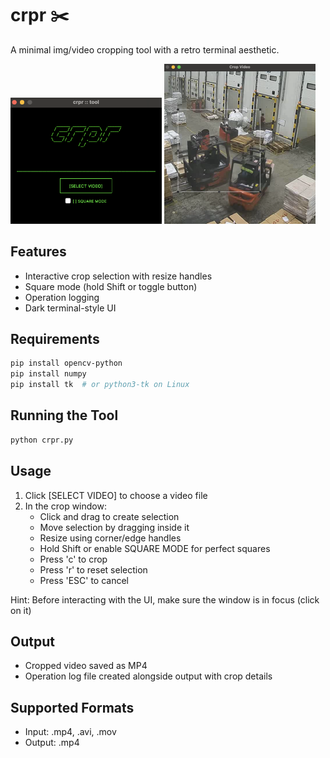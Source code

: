 # crpr ✂️
A minimal img/video cropping tool with a retro terminal aesthetic. 


<div align="flex">
  <div>
     <img src="crpr.png" width="48%" alt="crpr screenshot"/>
     <img src="crpr_handles.png" width="48%" alt="crpr handles"/>
  </div>
</div>


## Features
- Interactive crop selection with resize handles
- Square mode (hold Shift or toggle button)
- Operation logging
- Dark terminal-style UI

## Requirements
```bash
pip install opencv-python
pip install numpy
pip install tk  # or python3-tk on Linux
```

## Running the Tool
```bash
python crpr.py
```

## Usage
1. Click [SELECT VIDEO] to choose a video file
2. In the crop window:
   - Click and drag to create selection
   - Move selection by dragging inside it
   - Resize using corner/edge handles
   - Hold Shift or enable SQUARE MODE for perfect squares
   - Press 'c' to crop
   - Press 'r' to reset selection
   - Press 'ESC' to cancel
  
Hint: Before interacting with the UI, make sure the window is in focus (click on it)

## Output
- Cropped video saved as MP4
- Operation log file created alongside output with crop details

## Supported Formats
- Input: .mp4, .avi, .mov
- Output: .mp4
